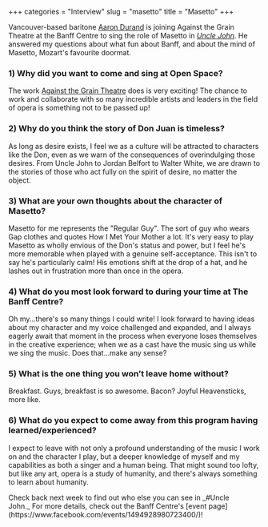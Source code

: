 +++
categories = "Interview"
slug = "masetto"
title = "Masetto"
+++

Vancouver-based baritone [Aaron Durand](https://twitter.com/Gingervanni) is joining Against the Grain Theatre at the Banff Centre to sing the role of Masetto in [_Uncle John_](https://www.facebook.com/events/1494928980723400/). He answered my questions about what fun about Banff, and about the mind of Masetto, Mozart's favourite doormat.

### 1) Why did you want to come and sing at Open Space?

The work [Against the Grain Theatre](http://againstthegraintheatre.com/) does is very exciting! The chance to work and collaborate with so many incredible artists and leaders in the field of opera is something not to be passed up!

### 2) Why do you think the story of Don Juan is timeless?

As long as desire exists, I feel we as a culture will be attracted to characters like the Don, even as we warn of the consequences of overindulging those desires. From Uncle John to Jordan Belfort to Walter White, we are drawn to the stories of those who act fully on the spirit of desire, no matter the object.

### 3) What are your own thoughts about the character of Masetto?

Masetto for me represents the "Regular Guy". The sort of guy who wears Gap clothes and quotes How I Met Your Mother a lot. It's very easy to play Masetto as wholly envious of the Don's status and power, but I feel he's more memorable when played with a genuine self-acceptance. This isn't to say he's particularly calm! His emotions shift at the drop of a hat, and he lashes out in frustration more than once in the opera.

### 4) What do you most look forward to during your time at The Banff Centre?

Oh my...there's so many things I could write! I look forward to having ideas about my character and my voice challenged and expanded, and I always eagerly await that moment in the process when everyone loses themselves in the creative experience; when we as a cast have the music sing us while we sing the music. Does that...make any sense?

### 5) What is the one thing you won’t leave home without?

Breakfast. Guys, breakfast is so awesome. Bacon? Joyful Heavensticks, more like.

### 6) What do you expect to come away from this program having learned/experienced?

I expect to leave with not only a profound understanding of the music I work on and the character I play, but a deeper knowledge of myself and my capabilities as both a singer and a human being. That might sound too lofty, but like any art, opera is a study of humanity, and there's always something to learn about humanity.

<div class="p1 intro">Check back next week to find out who else you can see in _#Uncle John._ For more details, check out the Banff Centre's [event page](https://www.facebook.com/events/1494928980723400/)!</div>
